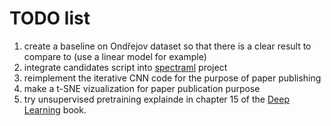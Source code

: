 # TODO list

1. create a baseline on Ondřejov dataset so that there is a clear result to
   compare to (use a linear model for example)
2. integrate candidates script
   into [spectraml](https://github.com/podondra/spectraml/) project
3. reimplement the iterative CNN code for the purpose of paper publishing
4. make a t-SNE vizualization for paper publication purpose
5. try unsupervised pretraining explainde in chapter 15 of the
   [Deep Learning](http://www.deeplearningbook.org/) book.
